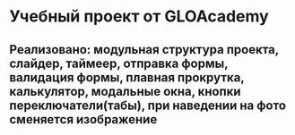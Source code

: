 # Учебный проект от GLOAcademy
<h2>Реализовано: модульная структура проекта, слайдер, таймеер, отправка формы, валидация формы, плавная прокрутка, калькулятор, модальные окна, кнопки переключатели(табы), при наведении на фото сменяется изображение </h2>
